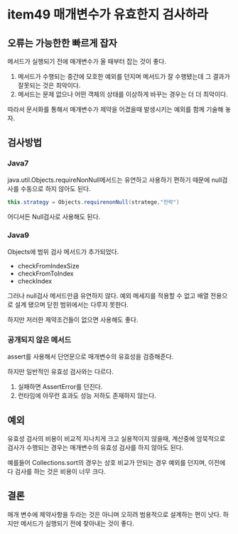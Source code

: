 # item49 매개변수가 유효한지 검사하라

## 오류는 가능한한 빠르게 잡자

메서드가 실행되기 전에 매개변수가 올 때부터 잡는 것이 좋다.

1. 메서드가 수행되는 중간에 모호한 예외를 던지며 메서드가 잘 수행됐는데 그 결과가 잘못되는 것은 최악이다.
2. 메서드는 문제 없으나 어떤 객체의 상태를 이상하게 바꾸는 경우는 더 더 최악이다.

따라서 문서화를 통해서 매개변수가 제약을 어겼을때 발생시키는 예외를 함께 기술해 놓자.



## 검사방법

### Java7

java.util.Objects.requireNonNull메서드는 유연하고 사용하기 편하기 때문에 null검사를 수동으로 하지 않아도 된다.

```java
this.strategy = Objects.requirenonNull(stratege,"전략")
```

어디서든 Null검사로 사용해도 된다.

### Java9

Objects에 범위 검사 메서드가 추가되었다.

- checkFromIndexSize
- checkFromToIndex
- checkIndex

그러나 null검사 메서드만큼 유연하지 않다. 예외 메세지를 적용할 수 없고 배열 전용으로 설계 됐으며 닫힌 범위에서는 다루지 못한다.

하지만 저러한 제약조건들이 없으면 사용해도 좋다.



### 공개되지 않은 메서드

assert를 사용해서 단언문으로 매개변수의 유효성을 검증해준다.

하지만 일반적인 유효성 검사와는 다르다.

1. 실패하면 AssertError를 던진다.
2. 런타임에 아무런 효과도 성능 저하도 존재하지 않는다.



## 예외

유효성 검사의 비용이 비교적 지나치게 크고 실용적이지 않을때, 계산중에 암묵적으로 검사가 수행되는 경우는 매개변수의 유효성 검사를 하지 않아도 된다.

예를들어 Collections.sort의 경우는 상호 비교가 안되는 경우 예외를 던지며, 이전에 다 검사를 하는 것은 비용이 너무 크다.



## 결론

매개 변수에 제약사항을 두라는 것은 아니며 오히려 범용적으로 설계하는 편이 낫다. 하지만 메서드가 실행되기 전에 찾아내는 것이 좋다.